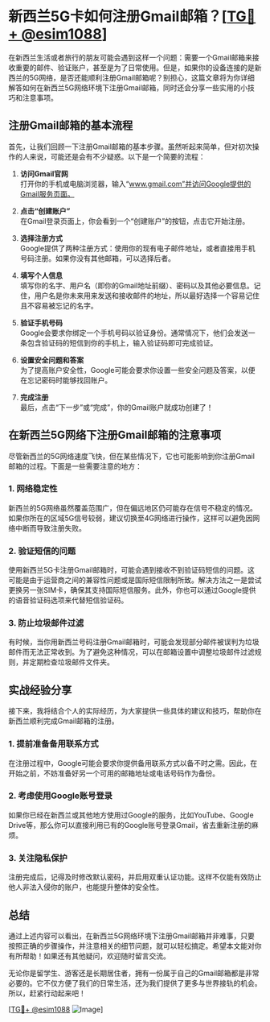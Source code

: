 # 新西兰5G卡如何注册Gmail邮箱？[[TG💪+ @esim1088](https://t.me/s/esim1088)]

在新西兰生活或者旅行的朋友可能会遇到这样一个问题：需要一个Gmail邮箱来接收重要的邮件、验证账户，甚至是为了日常使用。但是，如果你的设备连接的是新西兰的5G网络，是否还能顺利注册Gmail邮箱呢？别担心，这篇文章将为你详细解答如何在新西兰5G网络环境下注册Gmail邮箱，同时还会分享一些实用的小技巧和注意事项。

## 注册Gmail邮箱的基本流程

首先，让我们回顾一下注册Gmail邮箱的基本步骤。虽然听起来简单，但对初次操作的人来说，可能还是会有不少疑惑。以下是一个简要的流程：

1. **访问Gmail官网**  
   打开你的手机或电脑浏览器，输入“www.gmail.com”并访问Google提供的Gmail服务页面。

2. **点击“创建账户”**  
   在Gmail登录页面上，你会看到一个“创建账户”的按钮，点击它开始注册。

3. **选择注册方式**  
   Google提供了两种注册方式：使用你的现有电子邮件地址，或者直接用手机号码注册。如果你没有其他邮箱，可以选择后者。

4. **填写个人信息**  
   填写你的名字、用户名（即你的Gmail地址前缀）、密码以及其他必要信息。记住，用户名是你未来用来发送和接收邮件的地址，所以最好选择一个容易记住且不容易被忘记的名字。

5. **验证手机号码**  
   Google会要求你绑定一个手机号码以验证身份。通常情况下，他们会发送一条包含验证码的短信到你的手机上，输入验证码即可完成验证。

6. **设置安全问题和答案**  
   为了提高账户安全性，Google可能会要求你设置一些安全问题及答案，以便在忘记密码时能够找回账户。

7. **完成注册**  
   最后，点击“下一步”或“完成”，你的Gmail账户就成功创建了！

## 在新西兰5G网络下注册Gmail邮箱的注意事项

尽管新西兰的5G网络速度飞快，但在某些情况下，它也可能影响到你注册Gmail邮箱的过程。下面是一些需要注意的地方：

### 1. 网络稳定性
新西兰的5G网络虽然覆盖范围广，但在偏远地区仍可能存在信号不稳定的情况。如果你所在的区域5G信号较弱，建议切换至4G网络进行操作，这样可以避免因网络中断而导致注册失败。

### 2. 验证短信的问题
使用新西兰5G卡注册Gmail邮箱时，可能会遇到接收不到验证码短信的问题。这可能是由于运营商之间的兼容性问题或是国际短信限制所致。解决方法之一是尝试更换另一张SIM卡，确保其支持国际短信服务。此外，你也可以通过Google提供的语音验证码选项来代替短信验证码。

### 3. 防止垃圾邮件过滤
有时候，当你用新西兰号码注册Gmail邮箱时，可能会发现部分邮件被误判为垃圾邮件而无法正常收到。为了避免这种情况，可以在邮箱设置中调整垃圾邮件过滤规则，并定期检查垃圾邮件文件夹。

## 实战经验分享

接下来，我将结合个人的实际经历，为大家提供一些具体的建议和技巧，帮助你在新西兰顺利完成Gmail邮箱的注册。

### 1. 提前准备备用联系方式
在注册过程中，Google可能会要求你提供备用联系方式以备不时之需。因此，在开始之前，不妨准备好另一个可用的邮箱地址或电话号码作为备份。

### 2. 考虑使用Google账号登录
如果你已经在新西兰或其他地方使用过Google的服务，比如YouTube、Google Drive等，那么你可以直接利用已有的Google账号登录Gmail，省去重新注册的麻烦。

### 3. 关注隐私保护
注册完成后，记得及时修改默认密码，并启用双重认证功能。这样不仅能有效防止他人非法入侵你的账户，也能提升整体的安全性。

## 总结

通过上述内容可以看出，在新西兰5G网络环境下注册Gmail邮箱并非难事，只要按照正确的步骤操作，并注意相关的细节问题，就可以轻松搞定。希望本文能对你有所帮助！如果还有其他疑问，欢迎随时留言交流。

无论你是留学生、游客还是长期居住者，拥有一份属于自己的Gmail邮箱都是非常必要的。它不仅方便了我们的日常生活，还为我们提供了更多与世界接轨的机会。所以，赶紧行动起来吧！

[[TG💪+ @esim1088](https://t.me/s/esim1088) ![Image](https://i.postimg.cc/4NQfJmqS/Snipaste-2025-05-13-00-14-12.png)]